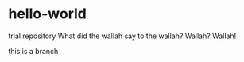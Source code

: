 # hello-world
trial repository
What did the wallah say to the wallah? 
Wallah?
Wallah!

this is a branch
